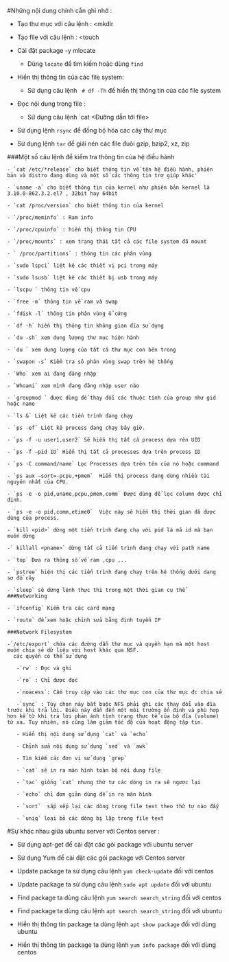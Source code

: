 #Những nội dung chính cần ghi nhớ :
  - Tạo thư mục với câu lệnh : <mkdir <pathname>
  
  - Tạo file với câu lệnh : <touch <filename>
  
  - Cài đặt package -y mlocate
     + Dùng `locate` để tìm kiếm hoặc dùng `find`
  - Hiển thị thông tin của các file system:
     + Sử dụng câu lệnh ` # df -Th` để hiển thị thông tin của các file system
  - Đọc nội dung trong file :
     + Sử dụng câu lệnh `cat <Đường dẫn tới file>
  - Sử dụng lệnh `rsync` để đồng bộ hóa các cây thư mục
  
  - Sử dụng lệnh `tar` để giải nén các file đuôi gzip, bzip2, xz, zip
  
###Một số câu lệnh để kiểm tra thông tin của hệ điều hành 

    - `cat /etc/*release` cho biết thông tin về tên hệ điều hành, phiên bản và distro đang dùng và một số các thông tin trợ giúp khác'
    
    - `uname -a` cho biết thông tin của kernel như phiên bản kernel là 3.10.0-862.3.2.el7 , 32bit hay 64bit
    
    - `cat /proc/version` cho biết thông tin của kernel
    
    - `/proc/meminfo` : Ram info
    
    - `/proc/cpuinfo` : hiển thị thông tin CPU
    
    - `/proc/mounts` : xem trạng thái tất cả các file system đã mount
    
    - ` /proc/partitions` : thông tin các phân vùng
    
    - `sudo lspci` liệt kê các thiết vị pci trong máy 
    
    - `sudo lsusb` liệt kê các thiết bị usb trong máy
    
    - `lscpu ` thông tin về cpu 
    
    - `free -m` thông tin về ram và swap 
    
    - `fdisk -l` thông tin phân vùng ổ cứng
    
    - `df -h` hiển thị thông tin không gian đĩa sử dụng
    
    - `du -sh` xem dung lượng thư mục hiện hành
    
    - `du ` xem dung lượng của tất cả thư mục con bên trong 
    
    - `swapon -s` Kiểm tra sô phân vùng swap trên hệ thống
    
    - `Who` xem ai đang đăng nhập
    
    - `Whoami` xem mình đang đăng nhập user nào 
    
    - `groupmod ` được dùng để thay đổi các thuộc tính của group như gid hoặc name
    
    - `ls &` Liệt kê các tiến trình đang chạy
    
    - `ps -ef` Liệt kê process đang chạy bây giờ.
    
    - `ps -f -u user1,user2` Sẽ hiển thị tất cả process dựa rên UID
    
    - `ps -f –pid ID` Hiển thị tất cả processes dựa trên process ID
    
    - `ps -C command/name` Lọc Processes dựa trên tên của nó hoặc command
    
    - `ps aux –sort=-pcpu,+pmem`  Hiển thị process đang dùng nhiều tài nguyên nhất của CPU.
    
    - `ps -e -o pid,uname,pcpu,pmem,comm` Được dùng để lọc column được chỉ định.
    
    - `ps -e -o pid,comm,etime0`  Việc này sẽ hiển thị thời gian đã được dùng của process.
    
    - `kill <pid>` dừng một tiến trình đang chạ với pid là mã id mà bạn muốn dừng
    
    -` killall <pname>` dừng tất cả tiến trình đang chạy với path name
    
    - `top` Đưa ra thông số về ram ,cpu ,..
    
    - `pstree` hiện thị các tiến trình đang chạy trên hệ thống dưới dạng sơ đồ cây 
    
    - `sleep` sẽ dừng lệnh thực thi trong một thời gian cụ thể
    ###Networking
    
    - `ifconfig` Kiểm tra các card mạng 
    
    - `route` để xem hoặc chỉnh sửa bằng định tuyến IP
    
    ###Network Filesystem
    
    -`/etc/export` chứa các đường dẫn thư mục và quyền hạn mà một host muốn chia sẻ dữ liệu với host khác qua NSF.
      các quyền có thể sử dụng 
      
       -`rw` : Đọc và ghi
       
       -`ro` : Chỉ được đọc
       
       -`noacess`: Cấm truy cập vào các thư mục con của thư mục đc chia sẻ
       
       -`sync` : Tùy chọn này bắt buộc NFS phải ghi các thay đổi vào đĩa trước khi trả lời. Điều này dẫn đến một môi trường ổn định và phù hợp hơn kể từ khi trả lời phản ánh tình trạng thực tế của bộ đĩa (volume) từ xa. Tuy nhiên, nó cũng làm giảm tốc độ của hoạt động tập tin.
       
       - Hiển thị nội dung sử dụng `cat` và `echo`
       
       - Chỉnh sửa nội dụng sử dụng `sed` và `awk`
       
       - Tìm kiếm các đơn vị sử dụng `grep`
        
       - `cat` sẽ in ra màn hình toàn bộ nội dung file
       
       - `tac` giống `cat` nhưng thứ tự các dòng in ra sẽ ngược lại
       
       - `echo` chỉ đơn giản dùng để in ra màn hình
       
       - `sort`  sắp xếp lại các dòng trong file text theo thứ tự nào đấy
       
       - `uniq` loại bỏ các dòng bị lặp trong file text
    
    
  
#Sự khác nhau giữa ubuntu server với Centos server :
    
  - Sử dụng apt-get để cài đặt các gói package với ubuntu server
  
  - Sử dụng Yum để cài đặt các gói package với Centos server
  
  - Update package ta sử dụng câu lệnh `yum check-update` đối với centos
  
  - Update package ta sử dụng câu lệnh `sudo apt update` đối với ubuntu
  
  - Find package ta dùng câu lệnh `yum search search_string` đối với centos
  
  - Find package ta dùng câu lệnh `apt search search_string` đối với ubuntu
  
  - Hiển thị thông tin package ta dùng lệnh `apt show package` đối với dùng ubuntu
  
  - Hiển thị thông tin package ta dùng lệnh `yum info package` đối với dùng centos
  

  
  
   
  